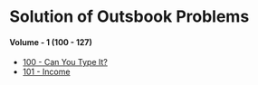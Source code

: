 # Solution of Outsbook Problems

#### Volume - 1 (100 - 127) 
* [100 - Can You Type It?](https://github.com/marufspage/Solution-of-Outsbook-Problems/blob/master/Volume%20-%201%20(100%20-%20127)/100.cpp)
* [101 - Income](https://github.com/marufspage/Solution-of-Outsbook-Problems/blob/master/Volume%20-%201%20(100%20-%20127)/101.cpp)
